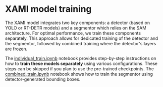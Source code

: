 # XAMI model training

The XAMI model integrates two key components: a detector (based on YOLO or RT-DETR models) and a segmentor which relies on the SAM architecture. For optimal performance, we train these components separately. This approach allows for dedicated training of the detector and the segmentor, followed by combined training where the detector's layers are frozen.

The [individual_train.ipynb](https://github.com/ESA-Datalabs/XAMI-model/blob/main/xami_model/train/inidividual_train.ipynb) notebook provides step-by-step instructions on how to **train these models separately** using various configurations. These steps can be skipped if you plan to use the pre-trained checkpoints. The [combined_train.ipynb](https://github.com/ESA-Datalabs/XAMI-model/blob/main/xami_model/train/train_combined.ipynb) notebook shows how to train the segmentor using detector-generated bounding boxes.